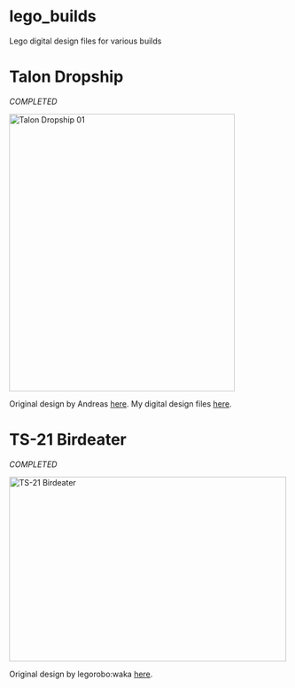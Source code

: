 # lego_builds
Lego digital design files for various builds

# Talon Dropship

*COMPLETED*

<a data-flickr-embed="true"  href="https://www.flickr.com/photos/129594216@N04/33313480373/in/album-72157679569958653/" title="Talon Dropship 01"><img src="https://c1.staticflickr.com/3/2895/33313480373_6d7d75b9ec.jpg" width="407" height="500" alt="Talon Dropship 01"></a>

Original design by Andreas [here](https://www.flickr.com/photos/cc-7576/6748547019/).
My digital design files [here](https://github.com/chrisjmccormick/lego_builds/tree/master/Talon%20Dropship).

# TS-21 Birdeater

*COMPLETED*

<a data-flickr-embed="true"  href="https://www.flickr.com/photos/129594216@N04/22690045219/in/album-72157660533913168/" title="TS-21 Birdeater"><img src="https://c1.staticflickr.com/1/717/22690045219_3f613c5cdc.jpg" width="500" height="333" alt="TS-21 Birdeater"></a><script async src="//embedr.flickr.com/assets/client-code.js" charset="utf-8"></script>

Original design by legorobo:waka [here](https://www.flickr.com/photos/legorobo/sets/72157631588776450/).